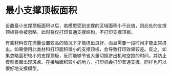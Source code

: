 最小支撑顶板面积
====
设置最小支撑顶板面积以后，若模型受到支撑的区域面积小于此值，则此处的支撑顶板将会被忽略。此时将仅打印普通支撑结构，不打印支撑顶板。

有些材料仅在流量设置较高的情况下才能挤出良好，而且需要一段时间才能正常挤出。如果使用此类材料打印面积很小的支撑顶板，会导致打印效果较差。反之，如果忽略面积较小的支撑顶板，反而能够节省大量切换挤出机和空跑的时间，并防止模型表面出现斑点。在接触面积较小的地方，打印机会打印普通支撑，同样也可以很好地支撑模型。